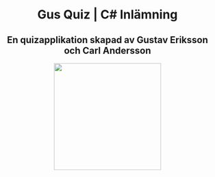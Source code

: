 <h1 align="center">Gus Quiz | C# Inlämning</h1>
<h2 align="center">En quizapplikation skapad av Gustav Eriksson och Carl Andersson</h2>
<div align="center">
<img align="center" src="https://i.gyazo.com/004083b46d9c8f271c35b5701f4205e4.png" width="250px"></img>
</div>
